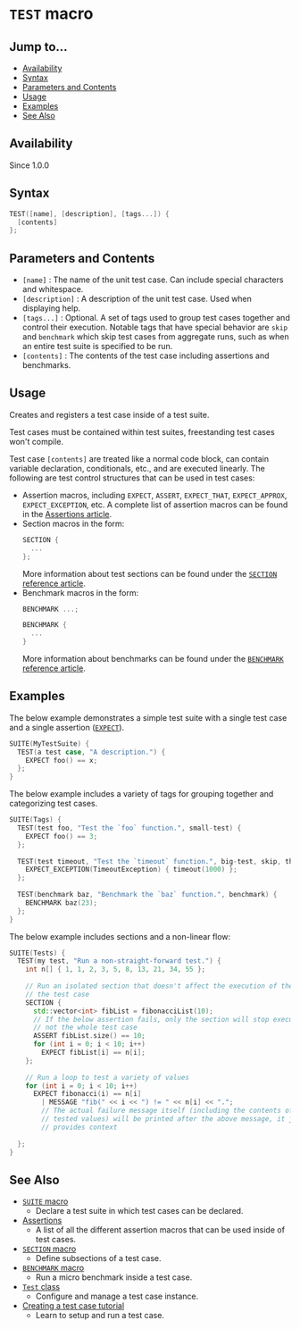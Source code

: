 # `TEST` macro

## Jump to...
- [Availability](#Availability)
- [Syntax](#Syntax)
- [Parameters and Contents](#Parameters-and-Contents)
- [Usage](#Usage)
- [Examples](#Examples)
- [See Also](#See-Also)

## Availability
Since 1.0.0

## Syntax
``` C++
TEST([name], [description], [tags...]) {
  [contents]
};
```

## Parameters and Contents
- `[name]` : The name of the unit test case.
  Can include special characters and whitespace.
- `[description]` : A description of the unit test case.
  Used when displaying help.
- `[tags...]` : Optional.
  A set of tags used to group test cases together and control their execution.
  Notable tags that have special behavior are `skip` and `benchmark` which skip
  test cases from aggregate runs, such as when an entire test suite is specified
  to be run.
- `[contents]` : The contents of the test case including assertions and
  benchmarks.

## Usage

Creates and registers a test case inside of a test suite.

Test cases must be contained within test suites, freestanding test cases won't
compile.

Test case `[contents]` are treated like a normal code block, can contain
variable declaration, conditionals, etc., and are executed linearly.
The following are test control structures that can be used in test cases:
- Assertion macros, including `EXPECT`, `ASSERT`, `EXPECT_THAT`,
  `EXPECT_APPROX`, `EXPECT_EXCEPTION`, etc.
  A complete list of assertion macros can be found in the
  [Assertions article](Assertions.md).
- Section macros in the form:
  ``` C++
  SECTION {
    ...
  };
  ```
  More information about test sections can be found under the
  [`SECTION` reference article](SECTION.md).
- Benchmark macros in the form:
  ``` C++
  BENCHMARK ...;
  
  BENCHMARK {
    ...
  }
  ```
  More information about benchmarks can be found under the
  [`BENCHMARK` reference article](BENCHMARK.md).

## Examples

The below example demonstrates a simple test suite with a single test case and
a single assertion ([`EXPECT`](Assertions/EXPECT.md)).
``` C++
SUITE(MyTestSuite) {
  TEST(a test case, "A description.") {
    EXPECT foo() == x;
  };
}
```

The below example includes a variety of tags for grouping together and
categorizing test cases.
``` C++
SUITE(Tags) {
  TEST(test foo, "Test the `foo` function.", small-test) {
    EXPECT foo() == 3;
  };
  
  TEST(test timeout, "Test the `timeout` function.", big-test, skip, throws) {
    EXPECT_EXCEPTION(TimeoutException) { timeout(1000) };
  };
  
  TEST(benchmark baz, "Benchmark the `baz` function.", benchmark) {
    BENCHMARK baz(23);
  };
}
```

The below example includes sections and a non-linear flow:
``` C++
SUITE(Tests) {
  TEST(my test, "Run a non-straight-forward test.") {
    int n[] { 1, 1, 2, 3, 5, 8, 13, 21, 34, 55 };
    
    // Run an isolated section that doesn't affect the execution of the rest of
    // the test case
    SECTION {
      std::vector<int> fibList = fibonacciList(10);
      // If the below assertion fails, only the section will stop executing,
      // not the whole test case
      ASSERT fibList.size() == 10;
      for (int i = 0; i < 10; i++)
        EXPECT fibList[i] == n[i];
    };
    
    // Run a loop to test a variety of values
    for (int i = 0; i < 10; i++)
      EXPECT fibonacci(i) == n[i]
        | MESSAGE "fib(" << i << ") != " << n[i] << ".";
        // The actual failure message itself (including the contents of the two
        // tested values) will be printed after the above message, it just
        // provides context
    
  };
}
```

## See Also

- [`SUITE` macro](SUITE.md)
  - Declare a test suite in which test cases can be declared.
- [Assertions](Assertions.md)
  - A list of all the different assertion macros that can be used inside of test
    cases.
- [`SECTION` macro](SECTION.md)
  - Define subsections of a test case.
- [`BENCHMARK` macro](BENCHMARK.md)
  - Run a micro benchmark inside a test case.
- [`Test` class](Test.md)
  - Configure and manage a test case instance.
- [Creating a test case tutorial](../Tutorials/Intro/TestCase.md)
  - Learn to setup and run a test case.
